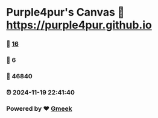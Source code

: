 # Purple4pur's Canvas :link: https://purple4pur.github.io 
### :page_facing_up: [16](https://purple4pur.github.io/tag.html) 
### :speech_balloon: 6 
### :hibiscus: 46840 
### :alarm_clock: 2024-11-19 22:41:40 
### Powered by :heart: [Gmeek](https://github.com/Meekdai/Gmeek)
